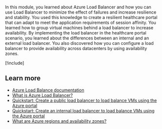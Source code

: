 In this module, you learned about Azure Load Balancer and how you can use Load Balancer to minimize the effect of failures and increase resilience and stability. You used this knowledge to create a resilient healthcare portal that can adapt to meet the application requirements of session affinity. You learned how to group virtual machines behind a load balancer to increase availability. By implementing the load balancer in the healthcare portal scenario, you learned about the differences between an internal and an external load balancer. You also discovered how you can configure a load balancer to provide availability across datacenters by using availability zones.

[!include[](../../../includes/azure-sandbox-cleanup.md)]

## Learn more

- [Azure Load Balance documentation](/azure/load-balancer/)
- [What is Azure Load Balancer?](/azure/load-balancer/load-balancer-overview)
- [Quickstart: Create a public load balancer to load balance VMs using the Azure portal](/azure/load-balancer/quickstart-load-balancer-standard-public-portal)
- [Quickstart: Create an internal load balancer to load balance VMs using the Azure portal](/azure/load-balancer/quickstart-load-balancer-standard-internal-portal)
- [What are Azure regions and availability zones?](/azure/reliability/availability-zones-overview#services-support-by-region)